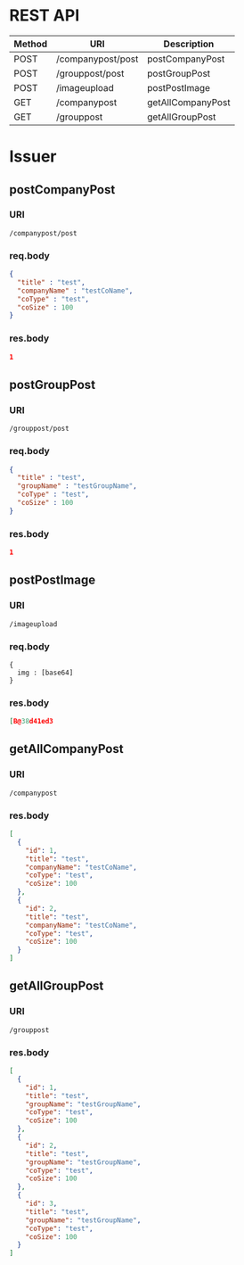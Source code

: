 # REST API

| Method | URI               | Description       |
|--------|-------------------|-------------------|
| POST   | /companypost/post | postCompanyPost   |
| POST   | /grouppost/post   | postGroupPost     |
| POST   | /imageupload      | postPostImage     |
| GET    | /companypost      | getAllCompanyPost |
| GET    | /grouppost        | getAllGroupPost   |

# Issuer

## postCompanyPost

### URI

```
/companypost/post
```

### req.body
```json
{
  "title" : "test",
  "companyName" : "testCoName",
  "coType" : "test",
  "coSize" : 100
}
```

### res.body
```json
1
```

## postGroupPost

### URI

```
/grouppost/post
```

### req.body
```json
{
  "title" : "test",
  "groupName" : "testGroupName",
  "coType" : "test",
  "coSize" : 100
}
```

### res.body
```json
1
```

## postPostImage

### URI

```
/imageupload
```

### req.body
```formdata
{
  img : [base64]
}
```

### res.body
```json
[B@38d41ed3
```

## getAllCompanyPost

### URI

```
/companypost
```

### res.body

```json
[
  {
    "id": 1,
    "title": "test",
    "companyName": "testCoName",
    "coType": "test",
    "coSize": 100
  },
  {
    "id": 2,
    "title": "test",
    "companyName": "testCoName",
    "coType": "test",
    "coSize": 100
  }
]
```

## getAllGroupPost

### URI

```
/grouppost
```

### res.body

```json
[
  {
    "id": 1,
    "title": "test",
    "groupName": "testGroupName",
    "coType": "test",
    "coSize": 100
  },
  {
    "id": 2,
    "title": "test",
    "groupName": "testGroupName",
    "coType": "test",
    "coSize": 100
  },
  {
    "id": 3,
    "title": "test",
    "groupName": "testGroupName",
    "coType": "test",
    "coSize": 100
  }
]
```